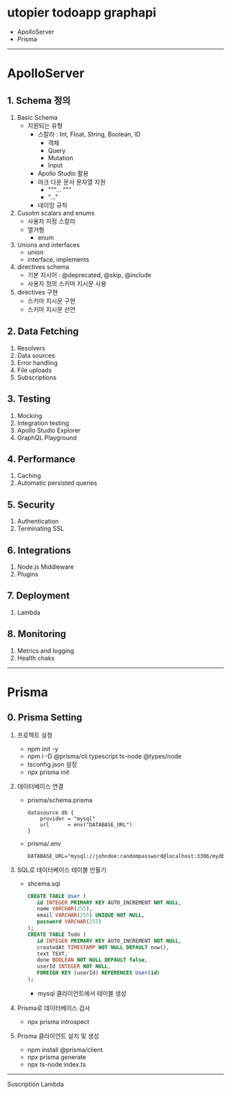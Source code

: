 # utopier todoapp graphapi

- ApolloServer
- Prisma

---

# ApolloServer

## 1. Schema 정의

1. Basic Schema
   - 지원되는 유형
     - 스칼라 : Int, Float, String, Boolean, ID
       - 객체
       - Query
       - Mutation
       - Input
     - Apollo Studio 활용
     - 마크 다운 문서 문자열 지원
       - """... """
       - "..."
     - 네이밍 규칙
2. Cusotm scalars and enums
   - 사용자 지정 스칼라
   - 열거형
     - enum
3. Unions and interfaces
   - union
   - interface, implements
4. directives schema
   - 기본 지시어 : @deprecated, @skip, @include
   - 사용자 정의 스키마 지시문 사용
5. directives 구현
   - 스키마 지시문 구현
   - 스키마 지시문 선언

## 2. Data Fetching

1. Resolvers
2. Data sources
3. Error handling
4. File uploads
5. Subscriptions

## 3. Testing

1. Mocking
2. Integration testing
3. Apollo Studio Explorer
4. GraphQL Playground

## 4. Performance

1. Caching
2. Automatic persisted queries

## 5. Security

1. Authentication
2. Terminating SSL

## 6. Integrations

1. Node.js Middleware
2. Plugins

## 7. Deployment

1. Lambda

## 8. Monitoring

1. Metrics and logging
2. Health chaks

---

# Prisma

## 0. Prisma Setting

1. 프로젝트 설정
   - npm init -y
   - npm i -D @prisma/cli typescript ts-node @types/node
   - tsconfig.json 설정
   - npx prisma init
2. 데이터베이스 연결
   - prisma/schema.prisma
     ```prisma
     datasource db {
         provider = "mysql"
         url      = env("DATABASE_URL")
     }
     ```
   - prisma/.env
     ```env
     DATABASE_URL="mysql://johndoe:randompassword@localhost:3306/mydb"
     ```
3. SQL로 데이터베이스 테이블 만들기

   - shcema.sql

     ```sql
     CREATE TABLE User (
        id INTEGER PRIMARY KEY AUTO_INCREMENT NOT NULL,
        name VARCHAR(255),
        email VARCHAR(255) UNIQUE NOT NULL,
        password VARCHAR(255)
     );
     CREATE TABLE Todo (
        id INTEGER PRIMARY KEY AUTO_INCREMENT NOT NULL,
        createdAt TIMESTAMP NOT NULL DEFAULT now(),
        text TEXT,
        done BOOLEAN NOT NULL DEFAULT false,
        userId INTEGER NOT NULL,
        FOREIGN KEY (userId) REFERENCES User(id)
     );

     ```

     - mysql 클라이언트에서 테이블 생성

4. Prisma로 데이터베이스 검사
   - npx prisma introspect
5. Prisma 클라이언트 설치 및 생성
   - npm install @prisma/client
   - npx prisma generate
   - npx ts-node index.ts

---

Suscription
Lambda

